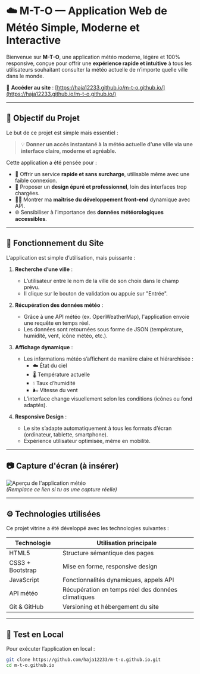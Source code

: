 # ☁️ M-T-O — Application Web de Météo Simple, Moderne et Interactive

Bienvenue sur **M-T-O**, une application météo moderne, légère et 100% responsive, conçue pour offrir une **expérience rapide et intuitive** à tous les utilisateurs souhaitant consulter la météo actuelle de n’importe quelle ville dans le monde.

🔗 **Accéder au site** : [https://haja12233.github.io/m-t-o.github.io/](https://haja12233.github.io/m-t-o.github.io/)

---

## 🎯 Objectif du Projet

Le but de ce projet est simple mais essentiel :
> 💡 **Donner un accès instantané à la météo actuelle d’une ville via une interface claire, moderne et agréable.**

Cette application a été pensée pour :

- 📱 Offrir un service **rapide et sans surcharge**, utilisable même avec une faible connexion.
- 🎨 Proposer un **design épuré et professionnel**, loin des interfaces trop chargées.
- 🧑‍💻 Montrer ma **maîtrise du développement front-end** dynamique avec API.
- 🌐 Sensibiliser à l’importance des **données météorologiques accessibles**.

---

## 🧠 Fonctionnement du Site

L’application est simple d’utilisation, mais puissante :

1. **Recherche d’une ville** :
   - L’utilisateur entre le nom de la ville de son choix dans le champ prévu.
   - Il clique sur le bouton de validation ou appuie sur "Entrée".

2. **Récupération des données météo** :
   - Grâce à une API météo (ex. OpenWeatherMap), l'application envoie une requête en temps réel.
   - Les données sont retournées sous forme de JSON (température, humidité, vent, icône météo, etc.).

3. **Affichage dynamique** :
   - Les informations météo s’affichent de manière claire et hiérarchisée :
     - ☁️ État du ciel
     - 🌡️ Température actuelle
     - 💧 Taux d’humidité
     - 🌬️ Vitesse du vent
   - L’interface change visuellement selon les conditions (icônes ou fond adaptés).

4. **Responsive Design** :
   - Le site s’adapte automatiquement à tous les formats d’écran (ordinateur, tablette, smartphone).
   - Expérience utilisateur optimisée, même en mobilité.

---

## 📷 Capture d'écran (à insérer)

![Aperçu de l'application météo](assets/img/screenshot-mto.png)  
*(Remplace ce lien si tu as une capture réelle)*

---

## ⚙️ Technologies utilisées

Ce projet vitrine a été développé avec les technologies suivantes :

| Technologie     | Utilisation principale                         |
|-----------------|--------------------------------------------------|
| HTML5           | Structure sémantique des pages                   |
| CSS3 + Bootstrap| Mise en forme, responsive design                 |
| JavaScript      | Fonctionnalités dynamiques, appels API           |
| API météo       | Récupération en temps réel des données climatiques |
| Git & GitHub    | Versioning et hébergement du site                |

---

## 🧪 Test en Local

Pour exécuter l’application en local :

```bash
git clone https://github.com/haja12233/m-t-o.github.io.git
cd m-t-o.github.io
